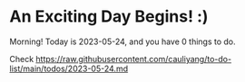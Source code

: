 # An Exciting Day Begins! :)

Morning! Today is 2023-05-24, and you have 0 things to do.

Check https://raw.githubusercontent.com/cauliyang/to-do-list/main/todos/2023-05-24.md